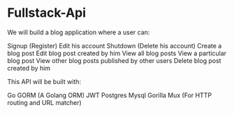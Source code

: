 # Fullstack-Api

We will build a blog application where a user can:

Signup (Register)
Edit his account
Shutdown (Delete his account)
Create a blog post
Edit blog post created by him
View all blog posts
View a particular blog post
View other blog posts published by other users
Delete blog post created by him

This API will be built with:

Go
GORM (A Golang ORM)
JWT
Postgres
Mysql
Gorilla Mux (For HTTP routing and URL matcher)
